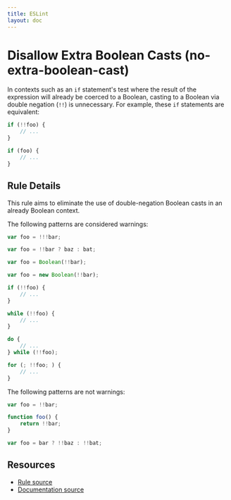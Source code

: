 ```yaml
---
title: ESLint
layout: doc
---
```

<!-- Note: No pull requests accepted for this file. See README.md in the root directory for details. -->
# Disallow Extra Boolean Casts (no-extra-boolean-cast)

In contexts such as an `if` statement's test where the result of the expression will already be coerced to a Boolean, casting to a Boolean via double negation (`!!`) is unnecessary. For example, these `if` statements are equivalent:

```js
if (!!foo) {
    // ...
}

if (foo) {
    // ...
}
```

## Rule Details

This rule aims to eliminate the use of double-negation Boolean casts in an already Boolean context.

The following patterns are considered warnings:

```js
var foo = !!!bar;

var foo = !!bar ? baz : bat;

var foo = Boolean(!!bar);

var foo = new Boolean(!!bar);

if (!!foo) {
    // ...
}

while (!!foo) {
    // ...
}

do {
    // ...
} while (!!foo);

for (; !!foo; ) {
    // ...
}
```

The following patterns are not warnings:

```js
var foo = !!bar;

function foo() {
    return !!bar;
}

var foo = bar ? !!baz : !!bat;
```

## Resources

* [Rule source](https://github.com/eslint/eslint/tree/master/lib/rules/no-extra-boolean-cast.js)
* [Documentation source](https://github.com/eslint/eslint/tree/master/docs/rules/no-extra-boolean-cast.md)
